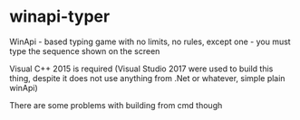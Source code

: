 # winapi-typer
WinApi - based typing game with no limits, no rules, except one - you must type the sequence shown on the screen

Visual C++ 2015 is required (Visual Studio 2017 were used to build this thing, despite it does not use anything from .Net or whatever, simple plain winApi)

There are some problems with building from cmd though
